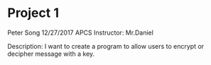 # Project 1

Peter Song
12/27/2017
APCS
Instructor: Mr.Daniel


Description: I want to create a program to allow users to encrypt or decipher message with a key.


